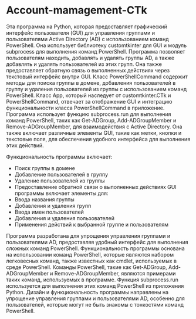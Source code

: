 # Account-mamagement-CTk
Эта программа на Python, которая предоставляет графический интерфейс пользователя (GUI) для управления группами и пользователями Active Directory (AD) с использованием команд PowerShell. Она использует библиотеку customtkinter для GUI и модуль subprocess для выполнения команд PowerShell. Программа позволяет пользователям находить, добавлять и удалять группы AD, а также добавлять и удалять пользователей из этих групп. Она также предоставляет обратную связь о выполненных действиях через текстовый интерфейс внутри GUI.
Класс PowerShellCommand содержит методы для поиска группы в домене, добавления пользователей в группу и удаления пользователей из группы с использованием команд PowerShell. Класс App, который наследует от customtkinter.CTk и PowerShellCommand, отвечает за отображение GUI и интеграцию функциональности класса PowerShellCommand в приложение.
Программа использует функцию subprocess.run для выполнения команд PowerShell, таких как Get-ADGroup, Add-ADGroupMember и Remove-ADGroupMember, для взаимодействия с Active Directory. Она также включает различные элементы GUI, такие как метки, кнопки и текстовые поля, для обеспечения удобного интерфейса для выполнения этих действий.

Функциональность программы включает:
* Поиск группы в домене
* Добавление пользователей в группу
* Удаление пользователей из группы
* Предоставление обратной связи о выполненных действиях
GUI программы включает элементы для:
* Ввода названия группы
* Добавления и удаления групп
* Ввода имен пользователей
* Добавления и удаления пользователей
* Применения действий к выбранной группе и пользователям
  
Программа разработана для упрощения управления группами и пользователями AD, предоставляя удобный интерфейс для выполнения сложных команд PowerShell.
Функциональность программы основана на использовании команд PowerShell, которые являются набором легковесных команд, также известных как cmdlet, используемых в среде PowerShell. Команды PowerShell, такие как Get-ADGroup, Add-ADGroupMember и Remove-ADGroupMember, являются примерами таких команд, используемых в программе. Функция subprocess.run используется для выполнения этих команд PowerShell из приложения Python.
Дизайн и функциональность программы направлены на упрощение управления группами и пользователями AD, особенно для пользователей, которые могут не быть знакомы с тонкостями команд PowerShell.
